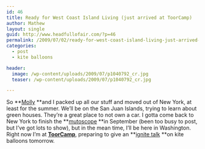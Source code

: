 ```yaml
---
id: 46
title: Ready for West Coast Island Living (just arrived at ToorCamp)
author: Mathew
layout: single
guid: http://www.headfullofair.com/?p=46
permalink: /2009/07/02/ready-for-west-coast-island-living-just-arrived-at-toorcamp/
categories:
  - post
  - kite balloons

header:
  image: /wp-content/uploads/2009/07/p1040792_cr.jpg
  teaser: /wp-content/uploads/2009/07/p1040792_cr.jpg

---
```


So **[Molly][1] **and I packed up all our stuff and moved out of New York, at least for the summer. We&#8217;ll be on the San Juan Islands, trying to learn about green houses. They&#8217;re a great place to not own a car. I gotta come back to New York to finish the **[mutoscope][2] **in September (been too busy to post, but I&#8217;ve got lots to show), but in the mean time, I&#8217;ll be here in Washington. Right now I&#8217;m at **[ToorCamp][3]**, preparing to give an **[ignite talk][4] **on kite balloons tomorrow.

 [1]: http://mollydanielsson.wordpress.com
 [2]: http://www.headfullofair.com/2009/05/17/what-the-butler-saw/
 [3]: http://www.toorcamp.org
 [4]: http://ignite.oreilly.com/show/